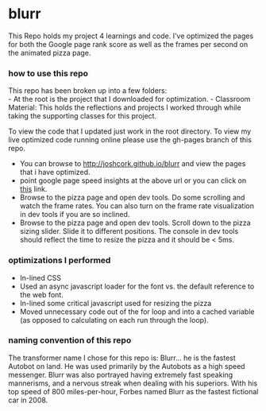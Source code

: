 # blurr
This Repo holds my project 4 learnings and code.  I've optimized the pages for both the Google page rank score as well as the frames per second on the animated pizza page.  

### how to use this repo
This repo has been broken up into a few folders:  
    - At the root is the project that I downloaded for optimization.
    - Classroom Material: This holds the reflections and projects I worked through while taking the supporting classes for this project. 

To view the code that I updated just work in the root directory.
To view my live optimized code running online please use the gh-pages branch of this repo. 

- You can browse to http://joshcork.github.io/blurr and view the pages that i have optimized.
- point google page speed insights at the above url or you can click on [this](https://developers.google.com/speed/pagespeed/insights/?url=joshcork.github.io%2Fblurr&tab=mobile) link.
- Browse to the pizza page and open dev tools.  Do some scrolling and watch the frame rates.  You can also turn on the frame rate visualization in dev tools if you are so inclined. 
- Browse to the pizza page and open dev tools.  Scroll down to the pizza sizing slider.  Slide it to different positions.  The console in dev tools should reflect the time to resize the pizza and it should be < 5ms. 


### optimizations I performed
- In-lined CSS
- Used an async javascript loader for the font vs. the default reference to the web font.
- In-lined some critical javascript used for resizing the pizza
- Moved unnecessary code out of the for loop and into a cached variable (as opposed to calculating on each run through the loop).


### naming convention of this repo
The transformer name I chose for this repo is: Blurr... he is the fastest Autobot on land. He was used primarily by the Autobots as a high speed messenger. Blurr was also portrayed having extremely fast speaking mannerisms, and a nervous streak when dealing with his superiors. With his top speed of 800 miles-per-hour, Forbes named Blurr as the fastest fictional car in 2008.


